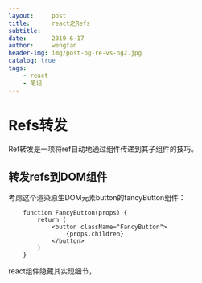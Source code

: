 ```yaml
---
layout:     post
title:      react之Refs
subtitle:   
date:       2019-6-17
author:     wengfan
header-img: img/post-bg-re-vs-ng2.jpg
catalog: true
tags:
    - react
    - 笔记
---
```

# Refs转发
Ref转发是一项将ref自动地通过组件传递到其子组件的技巧。

## 转发refs到DOM组件
考虑这个渲染原生DOM元素button的fancyButton组件：
```
    function FancyButton(props) {
        return (
            <button className="FancyButton">
                {props.children}
            </button>
        )
    }
```
react组件隐藏其实现细节，